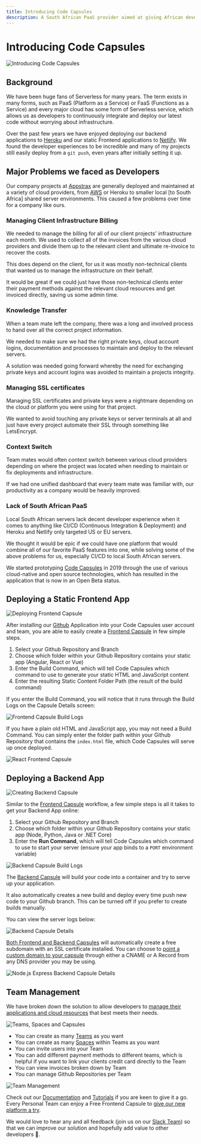 ```yaml
---
title: Introducing Code Capsules
description: A South African PaaS provider aimed at giving African developers better convenience when its time to deploy their applications. 
---
```


# Introducing Code Capsules

![Introducing Code Capsules](../assets/community/introducing/introducing-code-capsules.png)

## Background

We have been huge fans of Serverless for many years. The term exists in many forms, such as PaaS (Platform as a Service) or FaaS (Functions as a Service) and every major cloud has some form of Serverless service, which allows us as developers to continuously integrate and deploy our latest code without worrying about infrastructure.

Over the past few years we have enjoyed deploying our backend applications to [Heroku](https://www.heroku.com/) and our static Frontend applications to [Netlify](https://www.netlify.com/). We found the developer experiences to be incredible and many of my projects still easily deploy from a `git push`, even years after initially setting it up.

## Major Problems we faced as Developers

Our company projects at [Appstrax](https://appstrax.tech/) are generally deployed and maintained at a variety of cloud providers, from [AWS](http://aws.amazon.com/) or Heroku to smaller local [to South Africa] shared server environments. This caused a few problems over time for a company like ours.

### Managing Client Infrastructure Billing

We needed to manage the billing for all of our client projects' infrastructure each month. 
We used to collect all of the invoices from the various cloud providers and divide them up to the relevant client and ultimate re-invoice to recover the costs.

This does depend on the client, for us it was mostly non-technical clients that wanted us to manage the infrastructure on their behalf.

It would be great if we could just have those non-technical clients enter their payment methods against the relevant cloud resources and get invoiced directly, saving us some admin time.

### Knowledge Transfer

When a team mate left the company, there was a long and involved process to hand over all the correct project information. 

We needed to make sure we had the right private keys, cloud account logins, documentation and processes to maintain and deploy to the relevant servers. 

A solution was needed going forward whereby the need for exchanging private keys and account logins was avoided to maintain a projects integrity.

### Managing SSL certificates

Managing SSL certificates and private keys were a nightmare depending on the cloud or platform you were using for that project.

We wanted to avoid touching any private keys or server terminals at all and just have every project automate their SSL through something like LetsEncrypt.

### Context Switch

Team mates would often context switch between various cloud providers depending on where the project was located when needing to maintain or fix deployments and infrastructure.

If we had one unified dashboard that every team mate was familiar with, our productivity as a company would be heavily improved.

### Lack of South African PaaS

Local South African servers lack decent developer experience when it comes to anything like CI/CD (Continuous Integration & Deployment) and Heroku and Netlify only targeted US or EU servers.

We thought it would be epic if we could have one platform that would combine all of our favorite PaaS features into one, while solving some of the above problems for us, especially CI/CD to local South African servers. 

We started prototyping [Code Capsules](https://codecapsules.io/) in 2019 through the use of various cloud-native and open source technologies, which has resulted in the application that is now in an Open Beta status.

## Deploying a Static Frontend App

![Deploying Frontend Capsule](../assets/community/introducing/creating-frontend-capsule-2.gif)

After installing our [Github](https://github.com/) Application into your Code Capsules user account and team, you are able to easily create a [Frontend Capsule](https://codecapsules.io/docs/FAQ/what-is-a-capsule/) in few simple steps.

1. Select your Github Repository and Branch
2. Choose which folder within your Github Repository contains your static app (Angular, React or Vue)
3. Enter the Build Command, which will tell Code Capsules which command to use to generate your static HTML and JavaScript content
4. Enter the resulting Static Content Folder Path (the result of the build command)

If you enter the Build Command, you will notice that it runs through the Build Logs on the Capsule Details screen:

![Frontend Capsule Build Logs](../assets/community/introducing/frontend-capsule-build-logs-1.gif)

If you have a plain old HTML and JavaScript app, you may not need a Build Command. You can simply enter the folder path within your Github Repository that contains the `index.html` file, which Code Capsules will serve up once deployed.

![React Frontend Capsule](../assets/community/introducing/react-frontend-capsule.png)

## Deploying a Backend App

![Creating Backend Capsule](../assets/community/introducing/creating-backend-capsule-2.gif)

Similar to the [Frontend Capsule](https://codecapsules.io/docs/FAQ/what-is-a-capsule/) workflow, a few simple steps is all it takes to get your Backend App online:

1. Select your Github Repository and Branch
2. Choose which folder within your Github Repository contains your static app (Node, Python, Java or .NET Core)
3. Enter the **Run Command**, which will tell Code Capsules which command to use to start your server (ensure your app binds to a `PORT` environment variable)

![Backend Capsule Build Logs](../assets/community/introducing/backend-capsule-build-logs-2.gif)

The [Backend Capsule](https://codecapsules.io/docs/FAQ/what-is-a-capsule/) will build your code into a container and try to serve up your application. 

It also automatically creates a new build and deploy every time push new code to your Github branch. This can be turned off if you prefer to create builds manually. 

You can view the server logs below:

![Backend Capsule Details](../assets/community/introducing/backend-capsule-tabs-2.gif)

[Both Frontend and Backend Capsules](https://codecapsules.io/docs/FAQ/what-is-a-capsule/) will automatically create a free subdomain with an SSL certificate installed. You can choose to [point a custom domain to your capsule](https://codecapsules.io/docs/customising-your-domain-on-code-capsules/) through either a CNAME or A Record from any DNS provider you may be using.

![Node.js Express Backend Capsule Details](../assets/community/introducing/express-backend-capsule.png)

## Team Management

We have broken down the solution to allow developers to [manage their applications and cloud resources](https://codecapsules.io/docs/FAQ/teams-spaces-and-capsules/) that best meets their needs. 

![Teams, Spaces and Capsules](../assets/community/introducing/teamspacecapsule.png)

- You can create as many [Teams](https://codecapsules.io/docs/FAQ/what-is-a-team/) as you want
- You can create as many [Spaces](https://codecapsules.io/docs/FAQ/what-is-a-space/) within Teams as you want
- You can invite users into your Team
- You can add different payment methods to different teams, which is helpful if you want to link your clients credit card directly to the Team
- You can view invoices broken down by Team
- You can manage Github Repositories per Team

![Team Management](../assets/community/introducing/team-tabs-2.gif)

Check out our [Documentation](https://codecapsules.io/docs/) and [Tutorials](https://codecapsules.io/docs/topic/tutorials/) if you are keen to give it a go. Every Personal Team can enjoy a Free Frontend Capsule to [give our new platform a try](https://codecapsules.io/). 

We would love to hear any and all feedback (join us on our [Slack Team](https://codecapsules.io/slack)) so that we can improve our solution and hopefully add value to other developers 🚀.